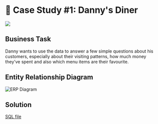 # **🍜 Case Study #1: Danny's Diner**
![](https://user-images.githubusercontent.com/99239384/229413595-99503aee-fa66-4dbd-aced-65c6e0c8af9d.png)

## **Business Task**
Danny wants to use the data to answer a few simple questions about his customers, especially about their visiting patterns, how much money they’ve spent and also which menu items are their favourite.

## **Entity Relationship Diagram**
![ERP Diagram](https://user-images.githubusercontent.com/99239384/229414465-1323482c-4652-49fb-ad92-5f56926d198d.png)

## **Solution**
[SQL file]()
